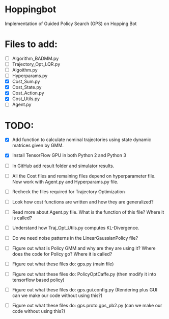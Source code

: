 # Hoppingbot
Implementation of Guided Policy Search (GPS) on Hopping Bot

# Files to add:
- [ ] Algorithm_BADMM.py
- [ ] Trajectory_Opt_LQR.py
- [ ] Algoithm.py
- [ ] Hyperparams.py
- [x] Cost_Sum.py
- [x] Cost_State.py
- [x] Cost_Action.py
- [x] Cost_Utils.py
- [ ] Agent.py

# TODO:
- [x] Add function to calculate nominal trajectories using state dynamic matrices given by GMM.
- [x] Install TensorFlow GPU in both Python 2 and Python 3
- [ ] In GitHub add result folder and simulator results.
- [ ] All the Cost files and remaining files depend on hyperparameter file. Now work with Agent.py and Hyperparams.py file.
- [ ] Recheck the files required for Trajectory Optimization
- [ ] Look how cost functions are written and how they are generalized?
- [ ] Read more about Agent.py file. What is the function of this file? Where it is called?
- [ ] Understand how Traj_Opt_Utils.py computes KL-Divergence.
- [ ] Do we need noise patterns in the LinearGaussianPolicy file?
- [ ] Figure out what is Policy GMM and why are they are using it? Where does the code for Policy go? Where it is called?
- [ ] Figure out what these files do: gps.py (main file)
- [ ] Figure out what these files do: PolicyOptCaffe.py (then modify it into tensorflow based policy)
- [ ] Figure out what these files do: gps.gui.config.py (Rendering plus GUI can we make our code without using this?)
- [ ] Figure out what these files do: gps.proto.gps_pb2.py (can we make our code without using this?)

